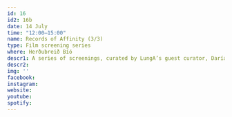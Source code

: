 ```yaml
---
id: 16
id2: 16b
date: 14 July
time: "12:00–15:00"
name: Records of Affinity (3/3)
type: Film screening series
where: Herðubreið Bíó
descr1: A series of screenings, curated by LungA’s guest curator, Daría Sól will be at Herðubreið cinema, including artworks by artists Molly Soda, Remi Vesala and Jade Kallio, Camille Auer, Anna Knappe, Theresa Traore Dahlberg, Hugo Llanes, Salad Hilowle, Sepideh Rahaa, Virkam Pradhan, Miles Greenberg & Frederique Pisuisse.
descr2: 
img: ''
facebook: 
instagram:  
website:
youtube: 
spotify:
---
```

